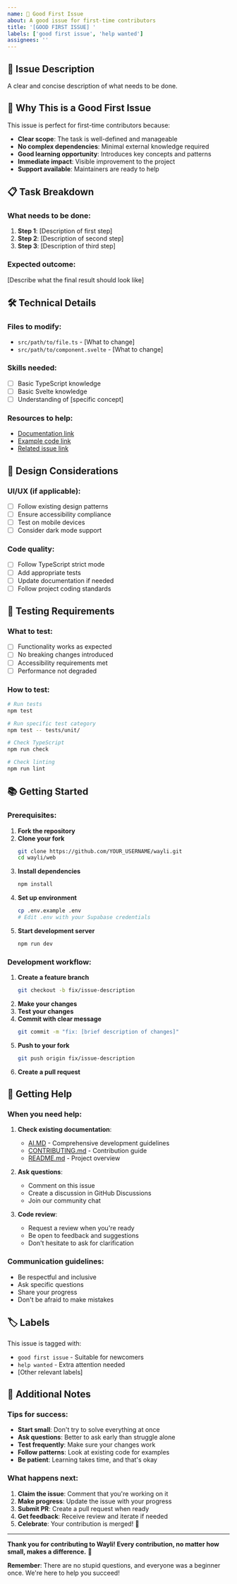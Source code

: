 ```yaml
---
name: 🎯 Good First Issue
about: A good issue for first-time contributors
title: '[GOOD FIRST ISSUE] '
labels: ['good first issue', 'help wanted']
assignees: ''
---
```


## 🎯 Issue Description

A clear and concise description of what needs to be done.

## 🚀 Why This is a Good First Issue

This issue is perfect for first-time contributors because:

- **Clear scope**: The task is well-defined and manageable
- **No complex dependencies**: Minimal external knowledge required
- **Good learning opportunity**: Introduces key concepts and patterns
- **Immediate impact**: Visible improvement to the project
- **Support available**: Maintainers are ready to help

## 📋 Task Breakdown

### What needs to be done:

1. **Step 1**: [Description of first step]
2. **Step 2**: [Description of second step]
3. **Step 3**: [Description of third step]

### Expected outcome:

[Describe what the final result should look like]

## 🛠️ Technical Details

### Files to modify:
- `src/path/to/file.ts` - [What to change]
- `src/path/to/component.svelte` - [What to change]

### Skills needed:
- [ ] Basic TypeScript knowledge
- [ ] Basic Svelte knowledge
- [ ] Understanding of [specific concept]

### Resources to help:
- [Documentation link](url)
- [Example code link](url)
- [Related issue link](url)

## 🎨 Design Considerations

### UI/UX (if applicable):
- [ ] Follow existing design patterns
- [ ] Ensure accessibility compliance
- [ ] Test on mobile devices
- [ ] Consider dark mode support

### Code quality:
- [ ] Follow TypeScript strict mode
- [ ] Add appropriate tests
- [ ] Update documentation if needed
- [ ] Follow project coding standards

## 🧪 Testing Requirements

### What to test:
- [ ] Functionality works as expected
- [ ] No breaking changes introduced
- [ ] Accessibility requirements met
- [ ] Performance not degraded

### How to test:
```bash
# Run tests
npm test

# Run specific test category
npm test -- tests/unit/

# Check TypeScript
npm run check

# Check linting
npm run lint
```

## 📚 Getting Started

### Prerequisites:
1. **Fork the repository**
2. **Clone your fork**
   ```bash
   git clone https://github.com/YOUR_USERNAME/wayli.git
   cd wayli/web
   ```
3. **Install dependencies**
   ```bash
   npm install
   ```
4. **Set up environment**
   ```bash
   cp .env.example .env
   # Edit .env with your Supabase credentials
   ```
5. **Start development server**
   ```bash
   npm run dev
   ```

### Development workflow:
1. **Create a feature branch**
   ```bash
   git checkout -b fix/issue-description
   ```
2. **Make your changes**
3. **Test your changes**
4. **Commit with clear message**
   ```bash
   git commit -m "fix: [brief description of changes]"
   ```
5. **Push to your fork**
   ```bash
   git push origin fix/issue-description
   ```
6. **Create a pull request**

## 🤝 Getting Help

### When you need help:
1. **Check existing documentation**:
   - [AI.MD](AI.MD) - Comprehensive development guidelines
   - [CONTRIBUTING.md](CONTRIBUTING.md) - Contribution guide
   - [README.md](README.md) - Project overview

2. **Ask questions**:
   - Comment on this issue
   - Create a discussion in GitHub Discussions
   - Join our community chat

3. **Code review**:
   - Request a review when you're ready
   - Be open to feedback and suggestions
   - Don't hesitate to ask for clarification

### Communication guidelines:
- Be respectful and inclusive
- Ask specific questions
- Share your progress
- Don't be afraid to make mistakes

## 🏷️ Labels

This issue is tagged with:
- `good first issue` - Suitable for newcomers
- `help wanted` - Extra attention needed
- [Other relevant labels]

## 📝 Additional Notes

### Tips for success:
- **Start small**: Don't try to solve everything at once
- **Ask questions**: Better to ask early than struggle alone
- **Test frequently**: Make sure your changes work
- **Follow patterns**: Look at existing code for examples
- **Be patient**: Learning takes time, and that's okay

### What happens next:
1. **Claim the issue**: Comment that you're working on it
2. **Make progress**: Update the issue with your progress
3. **Submit PR**: Create a pull request when ready
4. **Get feedback**: Receive review and iterate if needed
5. **Celebrate**: Your contribution is merged! 🎉

---

**Thank you for contributing to Wayli! Every contribution, no matter how small, makes a difference.** 🌟

**Remember**: There are no stupid questions, and everyone was a beginner once. We're here to help you succeed!